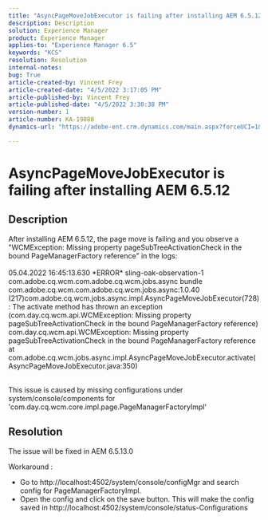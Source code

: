 ```yaml
---
title: "AsyncPageMoveJobExecutor is failing after installing AEM 6.5.12"
description: Description
solution: Experience Manager
product: Experience Manager
applies-to: "Experience Manager 6.5"
keywords: "KCS"
resolution: Resolution
internal-notes: 
bug: True
article-created-by: Vincent Frey
article-created-date: "4/5/2022 3:17:05 PM"
article-published-by: Vincent Frey
article-published-date: "4/5/2022 3:30:38 PM"
version-number: 1
article-number: KA-19088
dynamics-url: "https://adobe-ent.crm.dynamics.com/main.aspx?forceUCI=1&pagetype=entityrecord&etn=knowledgearticle&id=a9c8686e-f3b4-ec11-983f-000d3a5d0d94"

---
```

# AsyncPageMoveJobExecutor is failing after installing AEM 6.5.12

## Description


After installing AEM 6.5.12, the page move is failing and you observe a "WCMException: Missing property pageSubTreeActivationCheck in the bound PageManagerFactory reference" in the logs:
<br><br>05.04.2022 16:45:13.630 \*ERROR\* sling-oak-observation-1 com.adobe.cq.wcm.com.adobe.cq.wcm.jobs.async bundle com.adobe.cq.wcm.com.adobe.cq.wcm.jobs.async:1.0.40 (217)com.adobe.cq.wcm.jobs.async.impl.AsyncPageMoveJobExecutor(728) : The activate method has thrown an exception (com.day.cq.wcm.api.WCMException: Missing property pageSubTreeActivationCheck in the bound PageManagerFactory reference)
<br>com.day.cq.wcm.api.WCMException: Missing property pageSubTreeActivationCheck in the bound PageManagerFactory reference
<br>at com.adobe.cq.wcm.jobs.async.impl.AsyncPageMoveJobExecutor.activate(AsyncPageMoveJobExecutor.java:350)<br><br>


This issue is caused by missing configurations under system/console/components for 'com.day.cq.wcm.core.impl.page.PageManagerFactoryImpl'


## Resolution


The issue will be fixed in AEM 6.5.13.0

 Workaround : 
 - Go to http://localhost:4502/system/console/configMgr and search config for PageManagerFactoryImpl.
 - Open the config and click on the save button. This will make the config saved in http://localhost:4502/system/console/status-Configurations
